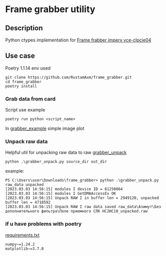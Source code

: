 # Frame grabber utility
## Description
Python ctypes implementation for [Frame frabber imperx vce-clpcie04](https://www.imperx.com/frame-grabbers/vce-clpcie04/)  

## Use case
Poetry 1.1.14 env used
```
git clone https://github.com/RustamAxm/frame_grabber.git
cd frame_grabber
poetry install
```
### Grab data from card
Script use example 
```
poetry run python <script_name>
```
In [grabber_example](grabber_example.py) simple image plot
### Unpack raw data
Helpful util for unpacking raw data to raw [grabber_unpack](grabber_unpack.py)
```
python .\grabber_unpack.py source_dir out_dir
```
example:
```
PS C:\Users\user\Downloads\frame_grabber> python .\grabber_unpack.py raw_data unpacked
[2023.03.03 14:56:15] modules I device ID = 61250064
[2023.03.03 14:56:15] modules I GetDMAAccessEx OK
[2023.03.03 14:56:15] Unpack RAW I in buffer len = 2949120, unpacked buffer len = 4718592
[2023.03.03 14:56:15] Unpack RAW I raw data saved raw_data\Азимут\Без дополнительного фильтра\Поле приемного СЛК НС2НС10_unpacked.raw
```

### if u have problems with poetry
[requirements.txt](requirements.txt)
```
numpy~=1.24.2
matplotlib~=3.7.0
```